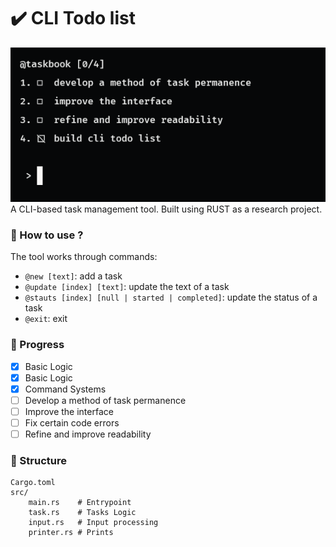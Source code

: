 # ✔️ CLI Todo list
![image](./img.png) 
A CLI-based task management tool. Built using RUST as a research project.

### 📌 How to use ? 

The tool works through commands:
- `@new [text]`: add a task
- `@update [index] [text]`: update the text of a task
- `@stauts [index] [null | started | completed]`: update the status of a task
- `@exit`: exit

### 🚀 Progress

- [X] Basic Logic
- [X] Basic Logic
- [X] Command Systems
- [ ] Develop a method of task permanence
- [ ] Improve the interface
- [ ] Fix certain code errors
- [ ] Refine and improve readability

### 📁 Structure
```
Cargo.toml
src/  
    main.rs    # Entrypoint
    task.rs    # Tasks Logic
    input.rs   # Input processing
    printer.rs # Prints
```

